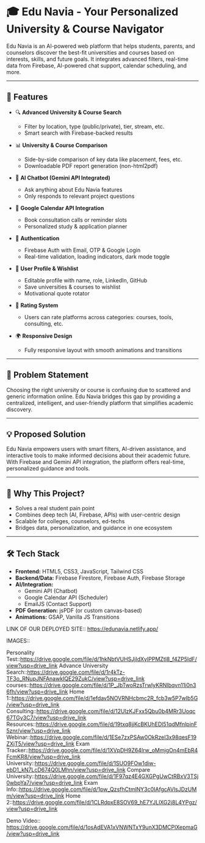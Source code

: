 # 🎓 Edu Navia - Your Personalized University & Course Navigator

Edu Navia is an AI-powered web platform that helps students, parents, and counselors discover the best-fit universities and courses based on interests, skills, and future goals. It integrates advanced filters, real-time data from Firebase, AI-powered chat support, calendar scheduling, and more.

---

## 🚀 Features

- 🔍 **Advanced University & Course Search**
  - Filter by location, type (public/private), tier, stream, etc.
  - Smart search with Firebase-backed results

- 📊 **University & Course Comparison**
  - Side-by-side comparison of key data like placement, fees, etc.
  - Downloadable PDF report generation (non-html2pdf)

- 💬 **AI Chatbot (Gemini API Integrated)**
  - Ask anything about Edu Navia features
  - Only responds to relevant project questions

- 📅 **Google Calendar API Integration**
  - Book consultation calls or reminder slots
  - Personalized study & application planner

- 🔐 **Authentication**
  - Firebase Auth with Email, OTP & Google Login
  - Real-time validation, loading indicators, dark mode toggle

- 👤 **User Profile & Wishlist**
  - Editable profile with name, role, LinkedIn, GitHub
  - Save universities & courses to wishlist
  - Motivational quote rotator

- 📝 **Rating System**
  - Users can rate platforms across categories: courses, tools, consulting, etc.

- 🌍 **Responsive Design**
  - Fully responsive layout with smooth animations and transitions

---

## 🧠 Problem Statement

Choosing the right university or course is confusing due to scattered and generic information online. Edu Navia bridges this gap by providing a centralized, intelligent, and user-friendly platform that simplifies academic discovery.

---

## 💡 Proposed Solution

Edu Navia empowers users with smart filters, AI-driven assistance, and interactive tools to make informed decisions about their academic future. With Firebase and Gemini API integration, the platform offers real-time, personalized guidance and tools.

---

## 🎯 Why This Project?

- Solves a real student pain point
- Combines deep tech (AI, Firebase, APIs) with user-centric design
- Scalable for colleges, counselors, ed-techs
- Bridges data, personalization, and guidance in one ecosystem

---

## 🛠️ Tech Stack

- **Frontend:** HTML5, CSS3, JavaScript, Tailwind CSS
- **Backend/Data:** Firebase Firestore, Firebase Auth, Firebase Storage
- **AI/Integration:**
  - Gemini API (Chatbot)
  - Google Calendar API (Scheduler)
  - EmailJS (Contact Support)
- **PDF Generation:** jsPDF (or custom canvas-based)
- **Animations:** GSAP, Vanilla JS Transitions

LINK OF OUR DEPLOYED SITE:: https://edunavia.netlify.app/

IMAGES::

Personality Test::https://drive.google.com/file/d/1hkNbtVUHSJjIdXyIPPMZtl8_f4ZP5ldF/view?usp=drive_link
Advance University Search::https://drive.google.com/file/d/1r4kTz-TF3o_RNupJNFAnawkIQE29ZukC/view?usp=drive_link
courses::https://drive.google.com/file/d/1P_JbTwoRzsTrwlyKRNIbqvn11i0n36fh/view?usp=drive_link
Home 1::https://drive.google.com/file/d/1efdav5NOVRNHcbmc2R_fcb3w5P7wIb5G/view?usp=drive_link
Consulting::https://drive.google.com/file/d/12UlzKJFxx5Qbu0b4MRr3Uoqc67TGy3C7/view?usp=drive_link
Resources::https://drive.google.com/file/d/19txq8jjKcBKUhEDl51qdMfnlpinF5znr/view?usp=drive_link
Webinar::https://drive.google.com/file/d/1ESe7zxPSAw0OkRzeI3x98qesF19ZXjT5/view?usp=drive_link
Exam Tracker::https://drive.google.com/file/d/1XVpDH9Z64Irw_oMmjgOn4mEbR4FcmKR8/view?usp=drive_link
University::https://drive.google.com/file/d/1SUO9FOw1diw-ebD1_kN7LcD674Q0LMhn/view?usp=drive_link
Compare University::https://drive.google.com/file/d/1F97qz4E4GXGPgUwCtRBxV3TSj0wbpYa7/view?usp=drive_link
Exam Info::https://drive.google.com/file/d/1pw_QzsfhCtmlNY3c0IAfgcAVlsJDzUMm/view?usp=drive_link
Home 2::https://drive.google.com/file/d/1CLRdpxE8SOV69_hE7YJLlXG2j8L4YPgz/view?usp=drive_link

Demo Video::
https://drive.google.com/file/d/1osAdEVA1xVNWNTxY9unX3DMCPlXepmaG/view?usp=drive_link







